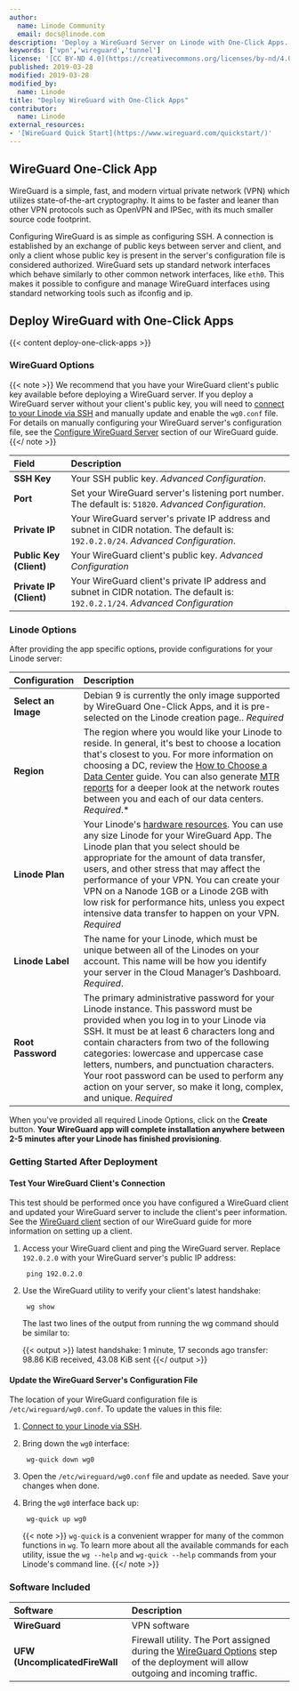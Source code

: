 ```yaml
---
author:
  name: Linode Community
  email: docs@linode.com
description: 'Deploy a WireGuard Server on Linode with One-Click Apps.'
keywords: ['vpn','wireguard','tunnel']
license: '[CC BY-ND 4.0](https://creativecommons.org/licenses/by-nd/4.0)'
published: 2019-03-28
modified: 2019-03-28
modified_by:
  name: Linode
title: "Deploy WireGuard with One-Click Apps"
contributor:
  name: Linode
external_resources:
- '[WireGuard Quick Start](https://www.wireguard.com/quickstart/)'
---
```

## WireGuard One-Click App

WireGuard is a simple, fast, and modern virtual private network (VPN) which utilizes state-of-the-art cryptography. It aims to be faster and leaner than other VPN protocols such as OpenVPN and IPSec, with its much smaller source code footprint.

Configuring WireGuard is as simple as configuring SSH. A connection is established by an exchange of public keys between server and client, and only a client whose public key is present in the server's configuration file is considered authorized. WireGuard sets up standard network interfaces which behave similarly to other common network interfaces, like `eth0`. This makes it possible to configure and manage WireGuard interfaces using standard networking tools such as ifconfig and ip.

## Deploy WireGuard with One-Click Apps

{{< content deploy-one-click-apps >}}

### WireGuard Options

{{< note >}}
We recommend that you have your WireGuard client's public key available before deploying a WireGuard server. If you deploy a WireGuard server without your client's public key, you will need to [connect to your Linode via SSH](/docs/getting-started/#connect-to-your-linode-via-ssh) and manually update and enable the `wg0.conf` file. For details on manually configuring your WireGuard server's configuration file, see the [Configure WireGuard Server](/docs/networking/vpn/set-up-wireguard-vpn-on-ubuntu/#configure-wireguard-server) section of our WireGuard guide.
{{</ note >}}

| **Field** | **Description** |
|:--------------|:------------|
| **SSH Key** | Your SSH public key. *Advanced Configuration*. |
| **Port** | Set your WireGuard server's listening port number. The default is: `51820`. *Advanced Configuration*. |
| **Private IP** | Your WireGuard server's private IP address and subnet in CIDR notation. The default is: `192.0.2.0/24`. *Advanced Configuration*. |
| **Public Key (Client)** | Your WireGuard client's public key. *Advanced Configuration* |
| **Private IP (Client)** | Your WireGuard client's private IP address and subnet in CIDR notation. The default is: `192.0.2.1/24`. *Advanced Configuration* |

### Linode Options

After providing the app specific options, provide configurations for your Linode server:

| **Configuration** | **Description** |
|:--------------|:------------|
| **Select an Image** | Debian 9 is currently the only image supported by WireGuard One-Click Apps, and it is pre-selected on the Linode creation page.. *Required* |
| **Region** | The region where you would like your Linode to reside. In general, it's best to choose a location that's closest to you. For more information on choosing a DC, review the [How to Choose a Data Center](/docs/platform/how-to-choose-a-data-center) guide. You can also generate [MTR reports](/docs/networking/diagnostics/diagnosing-network-issues-with-mtr/) for a deeper look at the network routes between you and each of our data centers. *Required*.* |
| **Linode Plan** | Your Linode's [hardware resources](/docs/platform/how-to-choose-a-linode-plan/#hardware-resource-definitions). You can use any size Linode for your WireGuard App. The Linode plan that you select should be appropriate for the amount of data transfer, users, and other stress that may affect the performance of your VPN. You can create your VPN on a Nanode 1GB or a Linode 2GB with low risk for performance hits, unless you expect intensive data transfer to happen on your VPN. *Required* |
| **Linode Label** | The name for your Linode, which must be unique between all of the Linodes on your account. This name will be how you identify your server in the Cloud Manager’s Dashboard. *Required*. |
| **Root Password** | The primary administrative password for your Linode instance. This password must be provided when you log in to your Linode via SSH. It must be at least 6 characters long and contain characters from two of the following categories: lowercase and uppercase case letters, numbers, and punctuation characters. Your root password can be used to perform any action on your server, so make it long, complex, and unique. *Required* |

When you've provided all required Linode Options, click on the **Create** button. **Your WireGuard app will complete installation anywhere between 2-5 minutes after your Linode has finished provisioning**.

### Getting Started After Deployment

#### Test Your WireGuard Client's Connection

This test should be performed once you have configured a WireGuard client and updated your WireGuard server to include the client's peer information. See the [WireGuard client](/docs/networking/vpn/set-up-wireguard-vpn-on-ubuntu/#wireguard-client) section of our WireGuard guide for more information on setting up a client.

1. Access your WireGuard client and ping the WireGuard server. Replace `192.0.2.0` with your WireGuard server's public IP address:

        ping 192.0.2.0

1. Use the WireGuard utility to verify your client's latest handshake:

        wg show

    The last two lines of the output from running the wg command should be similar to:

    {{< output >}}
latest handshake: 1 minute, 17 seconds ago
transfer: 98.86 KiB received, 43.08 KiB sent
    {{</ output >}}

#### Update the WireGuard Server's Configuration File

The location of your WireGuard configuration file is `/etc/wireguard/wg0.conf`. To update the values in this file:

1. [Connect to your Linode via SSH](/docs/getting-started/#connect-to-your-linode-via-ssh).

1. Bring down the `wg0` interface:

        wg-quick down wg0

1. Open the `/etc/wireguard/wg0.conf` file and update as needed. Save your changes when done.

1. Bring the `wg0` interface back up:

        wg-quick up wg0

    {{< note >}}
  `wg-quick` is a convenient wrapper for many of the common functions in `wg`. To learn more about all the available commands for each utility, issue the `wg --help` and `wg-quick --help` commands from your Linode's command line.
    {{</ note >}}


### Software Included

| **Software** | **Description** |
|:--------------|:------------|
| **WireGuard** | VPN software |
| **UFW (UncomplicatedFireWall** | Firewall utility. The Port assigned during the [WireGuard Options](#wireguard-options) step of the deployment will allow outgoing and incoming traffic. |
